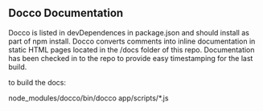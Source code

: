 Docco Documentation
-----------------------------

Docco is listed in devDependences in package.json and should install as part of npm install. Docco converts comments into inline documentation in static HTML pages located in the /docs folder of this repo. Documentation has been checked in to the repo to provide easy timestamping for the last build. 

to build the docs: 

node_modules/docco/bin/docco app/scripts/*.js